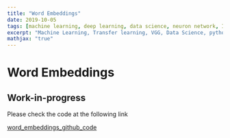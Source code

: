 ```yaml
---
title: "Word Embeddings"
date: 2019-10-05
tags: [machine learning, deep learning, data science, neuron network, Image analysis, Sequential Model]
excerpt: "Machine Learning, Transfer learning, VGG, Data Science, python"
mathjax: "true"
---
```

# Word Embeddings

## Work-in-progress

Please check the code at the following link

[word_embeddings_github_code](https://github.com/erenat77/word_embeddings)
